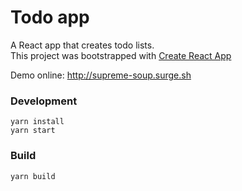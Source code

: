 # Todo app #
A React app that creates todo lists.   
This project was bootstrapped with [Create React App](https://github.com/facebook/create-react-app)    
    

Demo online: http://supreme-soup.surge.sh

### Development ###
`yarn install`    
`yarn start`   

### Build ###
`yarn build`

